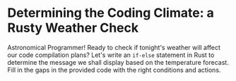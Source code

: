 # Determining the Coding Climate: a Rusty Weather Check

Astronomical Programmer! Ready to check if tonight's weather will affect our code compilation plans? Let's write an `if-else` statement in Rust to determine the message we shall display based on the temperature forecast. Fill in the gaps in the provided code with the right conditions and actions.